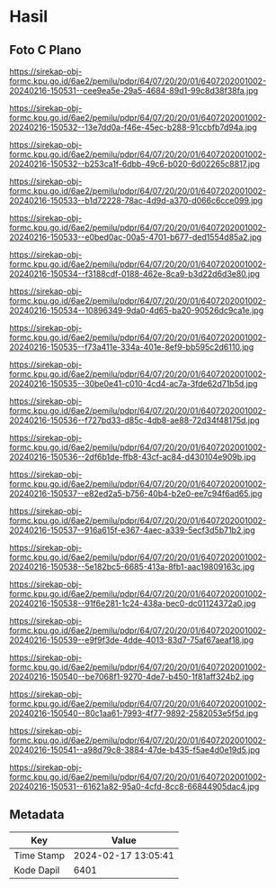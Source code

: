 # Hasil

## Foto C Plano

https://sirekap-obj-formc.kpu.go.id/6ae2/pemilu/pdpr/64/07/20/20/01/6407202001002-20240216-150531--cee9ea5e-29a5-4684-89d1-99c8d38f38fa.jpg

https://sirekap-obj-formc.kpu.go.id/6ae2/pemilu/pdpr/64/07/20/20/01/6407202001002-20240216-150532--13e7dd0a-f46e-45ec-b288-91ccbfb7d94a.jpg

https://sirekap-obj-formc.kpu.go.id/6ae2/pemilu/pdpr/64/07/20/20/01/6407202001002-20240216-150532--b253ca1f-6dbb-49c6-b020-6d02265c8817.jpg

https://sirekap-obj-formc.kpu.go.id/6ae2/pemilu/pdpr/64/07/20/20/01/6407202001002-20240216-150533--b1d72228-78ac-4d9d-a370-d066c6cce099.jpg

https://sirekap-obj-formc.kpu.go.id/6ae2/pemilu/pdpr/64/07/20/20/01/6407202001002-20240216-150533--e0bed0ac-00a5-4701-b677-ded1554d85a2.jpg

https://sirekap-obj-formc.kpu.go.id/6ae2/pemilu/pdpr/64/07/20/20/01/6407202001002-20240216-150534--f3188cdf-0188-462e-8ca9-b3d22d6d3e80.jpg

https://sirekap-obj-formc.kpu.go.id/6ae2/pemilu/pdpr/64/07/20/20/01/6407202001002-20240216-150534--10896349-9da0-4d65-ba20-90526dc9ca1e.jpg

https://sirekap-obj-formc.kpu.go.id/6ae2/pemilu/pdpr/64/07/20/20/01/6407202001002-20240216-150535--f73a411e-334a-401e-8ef9-bb595c2d6110.jpg

https://sirekap-obj-formc.kpu.go.id/6ae2/pemilu/pdpr/64/07/20/20/01/6407202001002-20240216-150535--30be0e41-c010-4cd4-ac7a-3fde62d71b5d.jpg

https://sirekap-obj-formc.kpu.go.id/6ae2/pemilu/pdpr/64/07/20/20/01/6407202001002-20240216-150536--f727bd33-d85c-4db8-ae88-72d34f48175d.jpg

https://sirekap-obj-formc.kpu.go.id/6ae2/pemilu/pdpr/64/07/20/20/01/6407202001002-20240216-150536--2df6b1de-ffb8-43cf-ac84-d430104e909b.jpg

https://sirekap-obj-formc.kpu.go.id/6ae2/pemilu/pdpr/64/07/20/20/01/6407202001002-20240216-150537--e82ed2a5-b756-40b4-b2e0-ee7c94f6ad65.jpg

https://sirekap-obj-formc.kpu.go.id/6ae2/pemilu/pdpr/64/07/20/20/01/6407202001002-20240216-150537--916a615f-e367-4aec-a339-5ecf3d5b71b2.jpg

https://sirekap-obj-formc.kpu.go.id/6ae2/pemilu/pdpr/64/07/20/20/01/6407202001002-20240216-150538--5e182bc5-6685-413a-8fb1-aac19809163c.jpg

https://sirekap-obj-formc.kpu.go.id/6ae2/pemilu/pdpr/64/07/20/20/01/6407202001002-20240216-150538--91f6e281-1c24-438a-bec0-dc01124372a0.jpg

https://sirekap-obj-formc.kpu.go.id/6ae2/pemilu/pdpr/64/07/20/20/01/6407202001002-20240216-150539--e9f9f3de-4dde-4013-83d7-75af67aeaf18.jpg

https://sirekap-obj-formc.kpu.go.id/6ae2/pemilu/pdpr/64/07/20/20/01/6407202001002-20240216-150540--be7068f1-9270-4de7-b450-1f81aff324b2.jpg

https://sirekap-obj-formc.kpu.go.id/6ae2/pemilu/pdpr/64/07/20/20/01/6407202001002-20240216-150540--80c1aa61-7993-4f77-9892-2582053e5f5d.jpg

https://sirekap-obj-formc.kpu.go.id/6ae2/pemilu/pdpr/64/07/20/20/01/6407202001002-20240216-150541--a98d79c8-3884-47de-b435-f5ae4d0e19d5.jpg

https://sirekap-obj-formc.kpu.go.id/6ae2/pemilu/pdpr/64/07/20/20/01/6407202001002-20240216-150531--61621a82-95a0-4cfd-8cc8-66844905dac4.jpg


## Metadata

| Key        | Value               |
| ---------- | ------------------- |
| Time Stamp | 2024-02-17 13:05:41 |
| Kode Dapil | 6401                |



